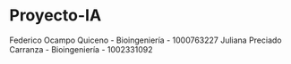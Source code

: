 # Proyecto-IA
Federico Ocampo Quiceno - Bioingeniería - 1000763227
Juliana Preciado Carranza - Bioingeniería - 1002331092
